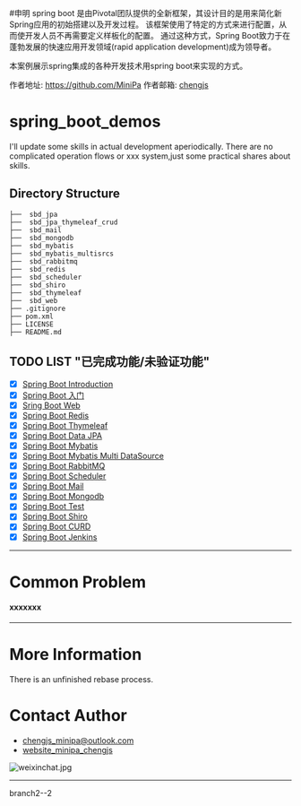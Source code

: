 #申明 
spring boot 是由Pivotal团队提供的全新框架，其设计目的是用来简化新Spring应用的初始搭建以及开发过程。
  该框架使用了特定的方式来进行配置，从而使开发人员不再需要定义样板化的配置。
  通过这种方式，Spring Boot致力于在蓬勃发展的快速应用开发领域(rapid application development)成为领导者。
  
  本案例展示spring集成的各种开发技术用spring boot来实现的方式。  

作者地址: https://github.com/MiniPa
作者邮箱: <a href="mailto:chengjs_minipa@outlook.com">chengjs</a>

# spring_boot_demos

I'll update some skills in actual development aperiodically.
There are no complicated operation flows or xxx system,just some practical shares about skills.

## Directory Structure

```shell
├──  sbd_jpa                                   
├──  sbd_jpa_thymeleaf_crud                                
├──  sbd_mail                                   
├──  sbd_mongodb                                   
├──  sbd_mybatis                                   
├──  sbd_mybatis_multisrcs                                   
├──  sbd_rabbitmq                                   
├──  sbd_redis                                   
├──  sbd_scheduler                                   
├──  sbd_shiro                                   
├──  sbd_thymeleaf                                   
├──  sbd_web                                   
├── .gitignore                                 
├── pom.xml                                    
├── LICENSE               
├── README.md               

```

## TODO LIST "已完成功能/未验证功能"

* [x] [Spring Boot Introduction](https://minipachengjs.wordpress.com/2017/12/25/%E3%80%90spring-boot-%E6%A0%8F%E7%9B%AE%E3%80%91/)
* [x] [Spring Boot 入门](https://minipachengjs.wordpress.com/2017/12/25/1-spring-boot-%E5%85%A5%E9%97%A8/)
* [x] [Sring Boot Web](https://minipachengjs.wordpress.com/2017/12/25/2-sring-boot-web/)
* [x] [Spring Boot Redis](https://minipachengjs.wordpress.com/2017/12/25/3-spring-boot-redis/)
* [x] [Spring Boot Thymeleaf](https://minipachengjs.wordpress.com/2017/12/25/4-spring-boot-thymeleaf/)
* [x] [Spring Boot Data JPA](https://minipachengjs.wordpress.com/2017/12/25/5-spring-boot-data-jpa/)
* [x] [Spring Boot Mybatis](https://minipachengjs.wordpress.com/2017/12/25/6-spring-boot-mybatis/)
* [x] [Spring Boot Mybatis Multi DataSource](https://minipachengjs.wordpress.com/2017/12/25/7-spring-boot-mybatis-multi-datasource/)
* [x] [Spring Boot RabbitMQ](https://minipachengjs.wordpress.com/2017/12/25/8-spring-boot-rabbitmq/)
* [x] [Spring Boot Scheduler](https://minipachengjs.wordpress.com/2017/12/25/9-spring-boot-scheduler/)
* [x] [Spring Boot Mail](https://minipachengjs.wordpress.com/2017/12/25/10-spring-boot-mail/)
* [x] [Spring Boot Mongodb](https://minipachengjs.wordpress.com/2017/12/25/11-spring-boot-mongodb/)
* [x] [Spring Boot Test](https://minipachengjs.wordpress.com/2017/12/25/12-spring-boot-test/)
* [x] [Spring Boot Shiro](https://minipachengjs.wordpress.com/2017/12/25/13-spring-boot-shiro/)
* [x] [Spring Boot CURD](https://minipachengjs.wordpress.com/2017/12/25/14-spring-boot-curd/)
* [x] [Spring Boot Jenkins](https://minipachengjs.wordpress.com/2017/12/25/15-spring-boot-jenkins/)

--- 

# Common Problem

#### xxxxxxx

---


# More Information

[]()There is an unfinished rebase process.

# Contact Author
- [chengjs_minipa@outlook.com](mailto:chengjs_minipa@outlook.com)
- [website_minipa_chengjs](https://minipachengjs.wordpress.com/)

![weixinchat.jpg]()



---

branch2--2
